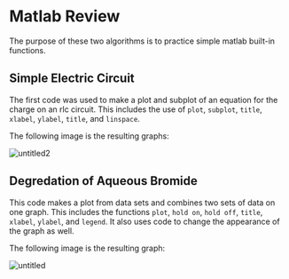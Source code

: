 # Matlab Review

The purpose of these two algorithms is to practice simple matlab built-in functions. 

## Simple Electric Circuit

The first code was used to make a plot and subplot of an equation for the charge on an rlc circuit. This includes the use of `plot`, `subplot`, `title`, `xlabel`, `ylabel`, `title`, and `linspace`.

The following image is the resulting graphs:

![untitled2](https://user-images.githubusercontent.com/95257867/143971616-4d6a6453-bccc-4089-8e62-407bb9d7eeb2.jpg)


## Degredation of Aqueous Bromide

This code makes a plot from data sets and combines two sets of data on one graph. This includes the functions `plot`, `hold on`, `hold off`, `title`, `xlabel`, `ylabel`, and `legend`. It also uses code to change the appearance of the graph as well. 

The following image is the resulting graph:

![untitled](https://user-images.githubusercontent.com/95257867/143971356-0ac75bab-c54b-4816-8722-ad57744ee135.jpg)

